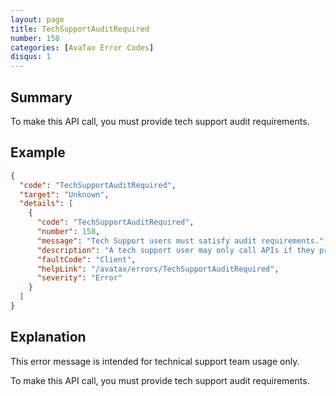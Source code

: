 ```yaml
---
layout: page
title: TechSupportAuditRequired
number: 158
categories: [AvaTax Error Codes]
disqus: 1
---
```


## Summary

To make this API call, you must provide tech support audit requirements.

## Example

```json
{
  "code": "TechSupportAuditRequired",
  "target": "Unknown",
  "details": [
    {
      "code": "TechSupportAuditRequired",
      "number": 158,
      "message": "Tech Support users must satisfy audit requirements.",
      "description": "A tech support user may only call APIs if they provide all mandatory audit headers.",
      "faultCode": "Client",
      "helpLink": "/avatax/errors/TechSupportAuditRequired",
      "severity": "Error"
    }
  ]
}
```

## Explanation

This error message is intended for technical support team usage only.

To make this API call, you must provide tech support audit requirements.
